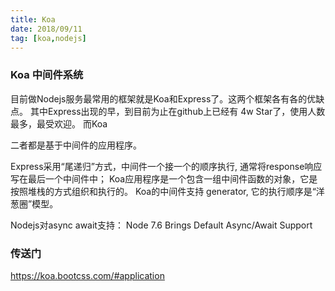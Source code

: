 ```yaml
---
title: Koa
date: 2018/09/11
tag: [koa,nodejs]
---
```


### Koa 中间件系统
目前做Nodejs服务最常用的框架就是Koa和Express了。这两个框架各有各的优缺点。
其中Express出现的早，到目前为止在github上已经有 4w Star了，使用人数最多，最受欢迎。
而Koa


二者都是基于中间件的应用程序。

Express采用“尾递归”方式，中间件一个接一个的顺序执行, 通常将response响应写在最后一个中间件中；
Koa应用程序是一个包含一组中间件函数的对象，它是按照堆栈的方式组织和执行的。
Koa的中间件支持 generator, 它的执行顺序是“洋葱圈”模型。


Nodejs对async await支持：
Node 7.6 Brings Default Async/Await Support




### 传送门
https://koa.bootcss.com/#application

















